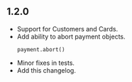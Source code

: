 1.2.0
-----

- Support for Customers and Cards.
- Add ability to abort payment objects.
  ```
  payment.abort()
  ```
- Minor fixes in tests.
- Add this changelog.